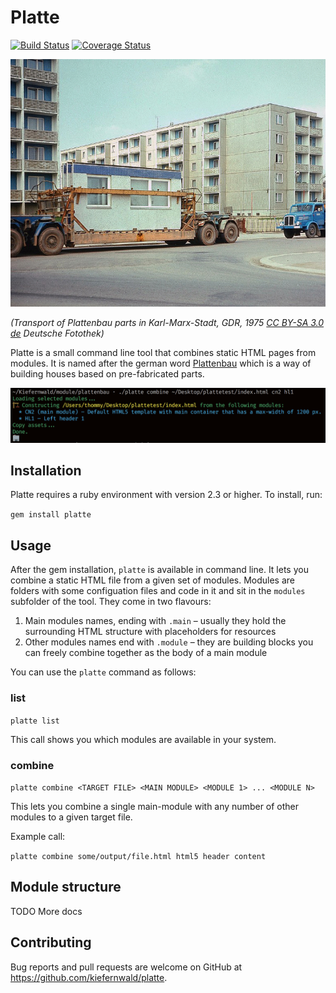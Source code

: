 # Platte

[![Build Status](https://travis-ci.org/kiefernwald/platte.svg?branch=master)](https://travis-ci.org/kiefernwald/platte)
[![Coverage Status](https://coveralls.io/repos/github/kiefernwald/platte/badge.svg?branch=specs)](https://coveralls.io/github/kiefernwald/platte?branch=specs)

![Plattenbau](pic.jpg)

*(Transport of Plattenbau parts in Karl-Marx-Stadt, GDR, 1975 [CC BY-SA 3.0 de](https://creativecommons.org/licenses/by-sa/3.0/de/deed.en) Deutsche Fotothek)*

Platte is a small command line tool that combines static HTML pages from modules. It is named after the german word [Plattenbau](https://en.wikipedia.org/wiki/Plattenbau) which is a way of building houses based on pre-fabricated parts.

![Plattenbau](output.png)

## Installation

Platte requires a ruby environment with version 2.3 or higher. To install, run:

`gem install platte`

## Usage

After the gem installation, `platte` is available in command line. It lets you combine a static HTML file from a given set of modules. Modules are folders with some configuation files and code in it and sit in the `modules` subfolder of the tool. They come in two flavours:

1. Main modules names, ending with `.main` – usually they hold the surrounding HTML structure with placeholders for resources
2. Other modules names end with `.module` – they are building blocks you can freely combine together as the body of a main module 

You can use the `platte` command as follows:

### list

`platte list`

This call shows you which modules are available in your system.

### combine

`platte combine <TARGET FILE> <MAIN MODULE> <MODULE 1> ... <MODULE N>`

This lets you combine a single main-module with any number of other modules to a given target file.

Example call:

`platte combine some/output/file.html html5 header content`

## Module structure

TODO More docs

## Contributing

Bug reports and pull requests are welcome on GitHub at https://github.com/kiefernwald/platte.
